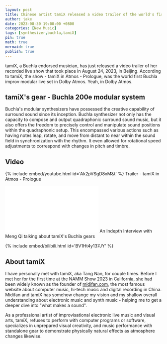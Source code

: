 ```yaml
---
layout: post
title: Chinese artist tamiX released a video trailer of the world's first Buchla concert in Dolby Atmos: tamiX in Atmos - Prologue
author: jake
date: 2023-08-30 19:00:00 +0800
categories: [New Music]
tags: [synthesizer,buchla,tamiX]
pin: true
math: true
mermaid: true
publish: true
---
```


tamiX, a Buchla endorsed musician, has just released a video trailer of her recorded live show that took place in August 24, 2023, in Beijing. According to tamiX, the show - tamiX in Atmos - Prologue, was the world first Buchla improv modular live set in Dolby Atmos. Yeah, in Dolby Atmos. 

## tamiX's gear - Buchla 200e modular system
Buchla's modular synthesizers have possessed the creative capability of surround sound since its inception. Buchla synthesizer not only has the capacity to compose and output quadraphonic surround sound music, but it also offers the freedom to precisely control and manipulate sound positions within the quadraphonic setup. This encompassed various actions such as having notes leap, rotate, and move from distant to near within the sound field in synchronization with the rhythm. It even allowed for rotational speed adjustments to correspond with changes in pitch and timbre.


## Video

{% include embed/youtube.html id='Ak2pVSgD8xM&t' %}
Trailer - tamiX in Atmos - Prologue

<iframe src="//player.bilibili.com/player.html?aid=984592625&bvid=BV1Ht4y137JY&cid=803685620&page=1" scrolling="no" border="0" frameborder="no" framespacing="0" allowfullscreen="true"> </iframe>
An Indepth Interview with Meng Qi talking about tamiX's Buchla gears

{% include embed/bilibili.html id='BV1Ht4y137JY' %}

## About tamiX 
I have personally met with tamiX, aka Tang Nan, for couple times. Before I met her for the first time at the NAMM Show 2023 in California, she had been widely known as the founder of [midifan.com](https://www.midifan.com/), the most famous website about computer music, hi-tech music and digital recording in China. Midifan and tamiX has somehow change my vision and my shallow overall understanding about electronic music and synth music - helping me to get a deeper dive into "what makes a sound". 

As a professional artist of improvisational electronic live music and visual arts,  tamiX, refuses to perform with computer programs or software, specializes in unprepared visual creativity, and music performance with standalone gear to demonstrate physically natural effects as atmosphere changes likewise.  
